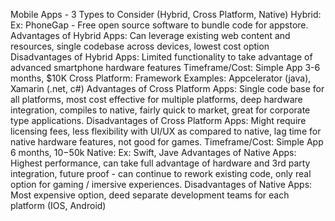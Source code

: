 Mobile Apps - 3 Types to Consider (Hybrid, Cross Platform, Native)
Hybrid:
  Ex: PhoneGap - Free open source software to bundle code for appstore.
  Advantages of Hybrid Apps: Can leverage existing web content and resources, single codebase across devices, lowest cost option
  Disadvantages of Hybrid Apps: Limited functionality to take advantage of advanced smartphone hardware features
  Timeframe/Cost: Simple App 3-6 months, $10K
Cross Platform:
  Framework Examples: Appcelerator (java), Xamarin (.net, c#)
  Advantages of Cross Platform Apps: Single code base for all platforms, most cost effective for multiple platforms, deep hardware integration, compiles to native, fairly quick to market, great for corporate type applications.
  Disadvantages of Cross Platform Apps: Might require licensing fees, less flexibility with UI/UX as compared to native, lag time for native hardware features, not good for games.
  Timeframe/Cost: Simple App 6 months, $10-$50k
Native:
  Ex: Swift, Jave
  Advantages of Native Apps: Highest performance, can take full advantage of hardware and 3rd party integration, future proof - can continue to rework existing code, only real option for gaming / imersive experiences.
  Disadvantages of Native Apps: Most expensive option, deed separate development teams for each platform (IOS, Android)
